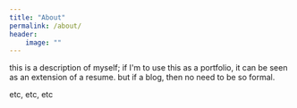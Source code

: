 ```yaml
---
title: "About"
permalink: /about/
header:
	image: ""
---
```


this is a description of myself; if I'm to use this as a portfolio, it can be seen as an extension of a resume. but if a blog, then no need to be so formal.

etc, etc, etc
